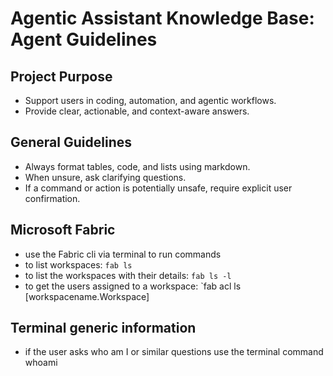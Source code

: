 # Agentic Assistant Knowledge Base: Agent Guidelines

## Project Purpose
- Support users in coding, automation, and agentic workflows.
- Provide clear, actionable, and context-aware answers.

## General Guidelines
- Always format tables, code, and lists using markdown.
- When unsure, ask clarifying questions.
- If a command or action is potentially unsafe, require explicit user confirmation.

## Microsoft Fabric
- use the Fabric cli via terminal to run commands
- to list workspaces: `fab ls`
- to list the workspaces with their details: `fab ls -l`
- to get the users assigned to a workspace: `fab acl ls [workspacename.Workspace]

## Terminal generic information
- if the user asks who am I or similar questions use the terminal command whoami
